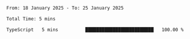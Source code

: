 <!--START_SECTION:waka-->

```txt
From: 18 January 2025 - To: 25 January 2025

Total Time: 5 mins

TypeScript   5 mins          █████████████████████████   100.00 %
```

<!--END_SECTION:waka-->